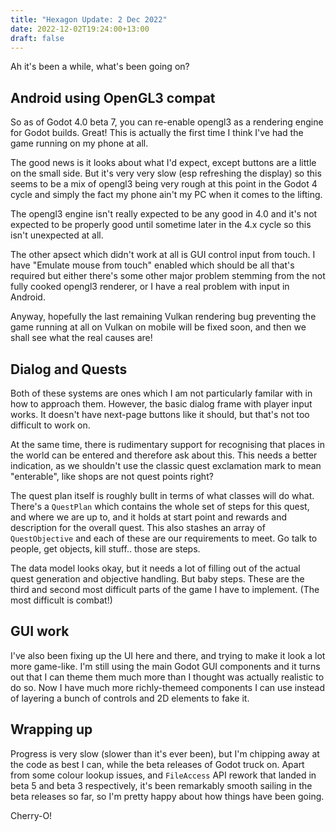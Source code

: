 ```yaml
---
title: "Hexagon Update: 2 Dec 2022"
date: 2022-12-02T19:24:00+13:00
draft: false
---
```


Ah it's been a while, what's been going on?

## Android using OpenGL3 compat

So as of Godot 4.0 beta 7, you can re-enable opengl3 as a rendering engine
for Godot builds. Great! This is actually the first time I think I've
had the game running on my phone at all.

The good news is it looks about what I'd expect, except buttons are a 
little on the small side. But it's very very slow (esp refreshing the 
display) so this seems to be a mix of opengl3 being very rough at this
point in the Godot 4 cycle and simply the fact my phone ain't my PC
when it comes to the lifting.

The opengl3 engine isn't really expected to be any good in 4.0 and it's
not expected to be properly good until sometime later in the 4.x cycle
so this isn't unexpected at all. 

The other apsect which didn't work at all is GUI control input from touch.
I have "Emulate mouse from touch" enabled which should be all that's 
required but either there's some other major problem stemming from the
not fully cooked opengl3 renderer, or I have a real problem with
input in Android.

Anyway, hopefully the last remaining Vulkan rendering bug preventing the
game running at all on Vulkan on mobile will be fixed soon, and then 
we shall see what the real causes are!

## Dialog and Quests

Both of these systems are ones which I am not particularly familar with 
in how to approach them. However, the basic dialog frame with player
input works. It doesn't have next-page buttons like it should, but 
that's not too difficult to work on.

At the same time, there is rudimentary support for recognising that places
in the world can be entered and therefore ask about this. This needs
a better indication, as we shouldn't use the classic quest exclamation 
mark to mean "enterable", like shops are not quest points right?

The quest plan itself is roughly bullt in terms of what classes will do
what. There's a ``QuestPlan`` which contains the whole set of steps for
this quest, and where we are up to, and it holds at start point and
rewards and description for the overall quest. This also stashes an
array of ``QuestObjective`` and each of these are our requirements to
meet. Go talk to people, get objects, kill stuff.. those are steps.

The data model looks okay, but it needs a lot of filling out of the 
actual quest generation and objective handling. But baby steps. These
are the third and second most difficult parts of the game I have to
implement. (The most difficult is combat!)

## GUI work

I've also been fixing up the UI here and there, and trying to make it
look a lot more game-like. I'm still using the main Godot GUI components
and it turns out that I can theme them much more than I thought was
actually realistic to do so. Now I have much more richly-themeed 
components I can use instead of layering a bunch of controls and 2D
elements to fake it.

## Wrapping up

Progress is very slow (slower than it's ever been), but I'm chipping
away at the code as best I can, while the beta releases of Godot truck
on. Apart from some colour lookup issues, and ``FileAccess`` API rework
that landed in beta 5 and beta 3 respectively, it's been remarkably
smooth sailing in the beta releases so far, so I'm pretty happy about
how things have been going.

Cherry-O!